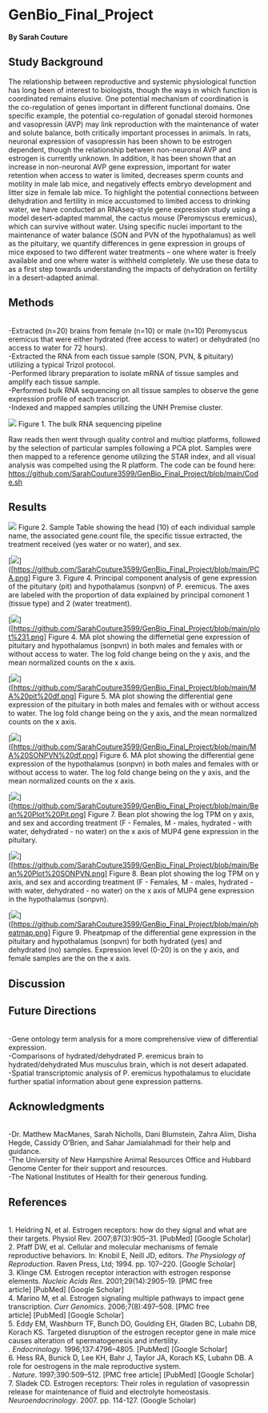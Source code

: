 # GenBio_Final_Project
**By Sarah Couture**

## Study Background 
The relationship between reproductive and systemic physiological function has long been of interest to biologists, though the ways in which function is coordinated remains elusive. One potential mechanism of coordination is the co-regulation of genes important in different functional domains. One specific example, the potential co-regulation of gonadal steroid hormones and vasopressin (AVP) may link reproduction with the maintenance of water and solute balance, both critically important processes in animals. In rats, neuronal expression of vasopressin has been shown to be estrogen dependent, though the relationship between non-neuronal AVP and estrogen is currently unknown. In addition, it has been shown that an increase in non-neuronal AVP gene expression, important for water retention when access to water is limited, decreases sperm counts and motility in male lab mice, and negatively effects embryo development and litter size in female lab mice. To highlight the potential connections between dehydration and fertility in mice accustomed to limited access to drinking water, we have conducted an RNAseq-style gene expression study using a model desert-adapted mammal, the cactus mouse (Peromyscus eremicus), which can survive without water. Using specific nuclei important to the maintenance of water balance (SON and PVN of the hypothalamus) as well as the pituitary, we quantify differences in gene expression in groups of mice exposed to two different water treatments – one where water is freely available and one where water is withheld completely. We use these data to as a first step towards understanding the impacts of dehydration on fertility in a desert-adapted animal. 


## Methods 
<br>-Extracted (n=20) brains from female (n=10) or male (n=10) Peromyscus eremicus that were either hydrated (free access to water) or dehydrated (no access to water for 72 hours). 
<br>-Extracted the RNA from each tissue sample (SON, PVN, & pituitary) utilizing a typical Trizol protocol. 
<br>-Performed library preparation to isolate mRNA of tissue samples and amplify each tissue sample. 
<br>-Performed bulk RNA sequencing on all tissue samples to observe the gene expression profile of each transcript. 
<br>-Indexed and mapped samples utilizing the UNH Premise cluster.  

[![](./RNAseq.png)](https://github.com/SarahCouture3599/GenBio_Final_Project/blob/main/RNAseq.png)
Figure 1. The bulk RNA sequencing pipeline 

Raw reads then went through quality control and multiqc platforms, followed by the selection of particular samples following a PCA plot. Samples were then mapped to a reference genome utilizing the STAR index, and all visual analysis was compelted using the R platform. The code can be found here: https://github.com/SarahCouture3599/GenBio_Final_Project/blob/main/Code.sh



## Results 



[![](./sampletable.png)](https://github.com/SarahCouture3599/GenBio_Final_Project/blob/main/sampletable.png)
Figure 2. Sample Table showing the head (10) of each individual sample name, the associated gene.count file, the specific tissue extracted, the treatment received (yes water or no water), and sex. 

[![](./PCA.png)]([https://github.com/SarahCouture3599/GenBio_Final_Project/blob/main/PCA.png]
Figure 3. Figure 4. Principal component analysis of gene expression of the pituitary (pit) and hypothalamus (sonpvn) of P. eremicus. The axes are labeled with the proportion of data explained by principal comonent 1 (tissue type) and 2 (water treatment).  

[![](./plot%231.png)]([https://github.com/SarahCouture3599/GenBio_Final_Project/blob/main/plot%231.png]
Figure 4. MA plot showing the differnetial gene expression of pituitary and hypothalamus (sonpvn) in both males and females with or without access to water. The log fold change being on the y axis, and the mean normalized counts on the x axis. 

[![](./MA%20pit%20df.png)]([https://github.com/SarahCouture3599/GenBio_Final_Project/blob/main/MA%20pit%20df.png]
Figure 5. MA plot showing the differential gene expression of the pituitary in both males and females with or without access to water. The log fold change being on the y axis, and the mean normalized counts on the x axis. 

[![](./MA%20SONPVN%20df.png)]([https://github.com/SarahCouture3599/GenBio_Final_Project/blob/main/MA%20SONPVN%20df.png]
Figure 6. MA plot showing the differential gene expression of the hypothalamus (sonpvn) in both males and females with or without access to water. The log fold change being on the y axis, and the mean normalized counts on the x axis. 

[![](./Bean%20Plot%20Pit.png)]([https://github.com/SarahCouture3599/GenBio_Final_Project/blob/main/Bean%20Plot%20Pit.png]
Figure 7. Bean plot showing the log TPM on y axis, and sex and according treatment (F - Females, M - males, hydrated - with water, dehydrated - no water) on the x axis of MUP4 gene expression in the pituitary. 

[![](./Bean%20Plot%20SONPVN.png)]([https://github.com/SarahCouture3599/GenBio_Final_Project/blob/main/Bean%20Plot%20SONPVN.png]
Figure 8. Bean plot showing the log TPM on y axis, and sex and according treatment (F - Females, M - males, hydrated - with water, dehydrated - no water) on the x axis of MUP4 gene expression in the hypothalamus (sonpvn).

[![](./pheatmap.png)]([https://github.com/SarahCouture3599/GenBio_Final_Project/blob/main/pheatmap.png]
Figure 9. Pheatpmap of the differential gene expression in the pituitary and hypothalamus (sonpvn) for both hydrated (yes) and dehydrated (no) samples. Expression level (0-20) is on the y axis, and female samples are the on the x axis. 


## Discussion 


## Future Directions 
<br>-Gene ontology term analysis for a more comprehensive view of differential expression.
<br>-Comparisons of hydrated/dehydrated P. eremicus brain to hydrated/dehydrated Mus musculus brain, which is not desert adapated.
<br>-Spatial transcriptomic analysis of P. eremicus hypothalamus to elucidate further spatial information about gene expression patterns.

## Acknowledgments 
<br>-Dr. Matthew MacManes, Sarah Nicholls, Dani Blumstein, Zahra Alim, Disha Hegde, Cassidy O’Brien, and Sahar Jamialahmadi for their help and guidance.
<br>-The University of New Hampshire Animal Resources Office and Hubbard Genome Center for their support and resources. 
<br>-The National Institutes of Health for their generous funding.

## References 
<br>1. Heldring N, et al. Estrogen receptors: how do they signal and what are their targets. Physiol Rev. 2007;87(3):905–31. [PubMed] [Google Scholar]
<br>2. Pfaff DW, et al. Cellular and molecular mechanisms of female reproductive behaviors. In: Knobil E, Neill JD, editors. _The Physiology of Reproduction_. Raven Press, Ltd; 1994. pp. 107–220. [Google Scholar]
<br>3. Klinge CM. Estrogen receptor interaction with estrogen response elements. _Nucleic Acids Res_. 2001;29(14):2905–19. [PMC free article] [PubMed] [Google Scholar]
<br>4. Marino M, et al. Estrogen signaling multiple pathways to impact gene transcription. _Curr Genomics_. 2006;7(8):497–508. [PMC free article] [PubMed] [Google Scholar]
<br>5. Eddy EM, Washburn TF, Bunch DO, Goulding EH, Gladen BC, Lubahn DB, Korach KS. Targeted disruption of the estrogen receptor gene in male mice causes alteration of spermatogenesis and infertility. . _Endocrinology_. 1996;137:4796–4805. [PubMed] [Google Scholar]
<br>6. Hess RA, Bunick D, Lee KH, Bahr J, Taylor JA, Korach KS, Lubahn DB. A role for oestrogens in the male reproductive system. . _Nature_. 1997;390:509–512. [PMC free article] [PubMed] [Google Scholar]
<br>7. Sladek CD. Estrogen receptors: Their roles in regulation of vasopressin release for maintenance of fluid and electrolyte homeostasis. _Neuroendocrinology_. 2007. pp. 114-127. (Google Scholar)

